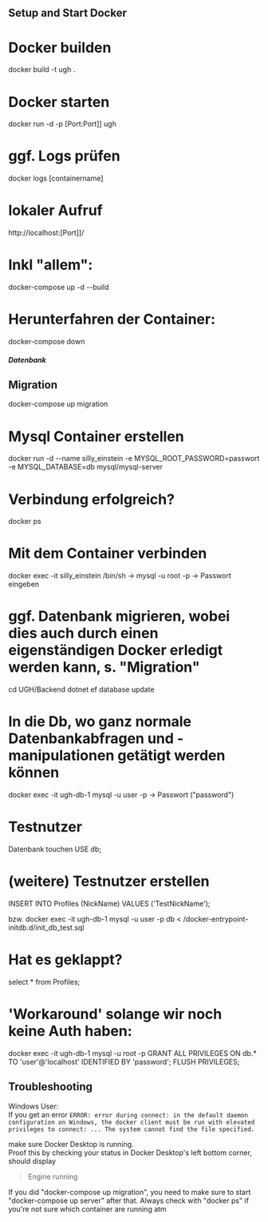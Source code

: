 ## Setup and Start Docker
# Docker builden
docker build -t ugh .

# Docker starten
docker run -d -p [Port:Port]] ugh

# ggf. Logs prüfen
docker logs [containername]

# lokaler Aufruf
http://localhost:[Port]]/

# Inkl "allem":
docker-compose up -d --build

# Herunterfahren der Container:
docker-compose down

##### Datenbank

## Migration

docker-compose up migration

# Mysql Container erstellen
docker run -d --name silly_einstein -e MYSQL_ROOT_PASSWORD=passwort -e MYSQL_DATABASE=db mysql/mysql-server

# Verbindung erfolgreich?
docker ps

# Mit dem Container verbinden
docker exec -it silly_einstein /bin/sh
-> mysql -u root -p
-> Passwort eingeben


# ggf. Datenbank migrieren, wobei dies auch durch einen eigenständigen Docker erledigt werden kann, s. "Migration"
cd UGH/Backend 
dotnet ef database update

# In die Db, wo ganz normale Datenbankabfragen und -manipulationen getätigt werden können
docker exec -it ugh-db-1 mysql -u user -p
-> Passwort ("password")

# Testnutzer

Datenbank touchen
USE db;

# (weitere) Testnutzer erstellen
INSERT INTO Profiles (NickName) VALUES ('TestNickName');

bzw.
docker exec -it ugh-db-1 mysql -u user -p db < /docker-entrypoint-initdb.d/init_db_test.sql

# Hat es geklappt?
select * from Profiles;

# 'Workaround' solange wir noch keine Auth haben:
docker exec -it ugh-db-1 mysql -u root -p
GRANT ALL PRIVILEGES ON db.* TO 'user'@'localhost' IDENTIFIED BY 'password';
FLUSH PRIVILEGES;


## Troubleshooting
Windows User:  
If you get an error `ERROR: error during connect: in the default daemon configuration on Windows, the docker client must be run with elevated privileges to connect: ... The system cannot find the file specified.`  

make sure Docker Desktop is running.  
Proof this by checking your status in Docker Desktop's left bottom corner, should display
> Engine running


If you did "docker-compose up migration", you need to make sure to start "docker-compose up server" after that. Always check with "docker ps" if you're not sure which container are running atm 
